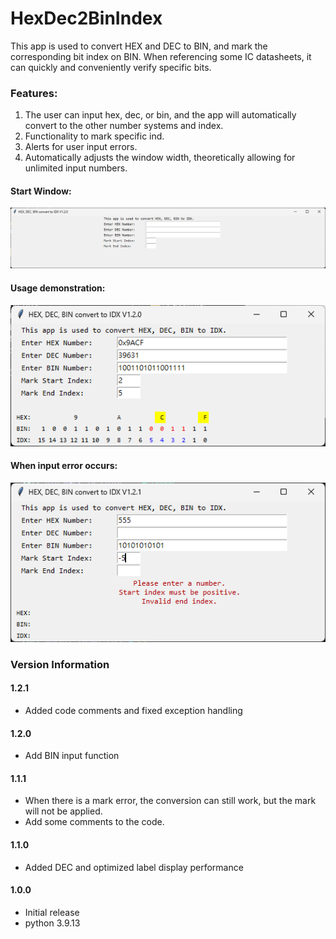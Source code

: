 # HexDec2BinIndex

This app is used to convert HEX and DEC to BIN, and mark the corresponding bit index on BIN.
When referencing some IC datasheets, it can quickly and conveniently verify specific bits.

### Features:
1. The user can input hex, dec, or bin, and the app will automatically convert to the other number systems and index.
2. Functionality to mark specific ind.
3. Alerts for user input errors.
4. Automatically adjusts the window width, theoretically allowing for unlimited input numbers.

#### Start Window:
![image](pic/start.png)

#### Usage demonstration:
![image](pic/edit.png)

#### When input error occurs:
![image](pic/warning.png)

### Version Information

#### 1.2.1
- Added code comments and fixed exception handling

#### 1.2.0
- Add BIN input function

#### 1.1.1
- When there is a mark error, the conversion can still work, but the mark will not be applied.
- Add some comments to the code.

#### 1.1.0
- Added DEC and optimized label display performance

#### 1.0.0
- Initial release
- python 3.9.13